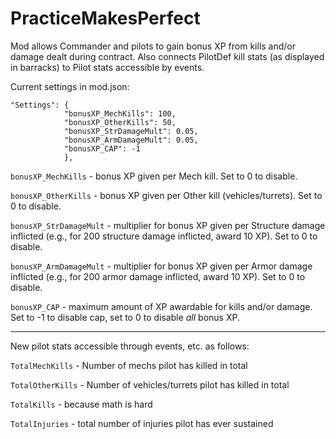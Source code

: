 # PracticeMakesPerfect
Mod allows Commander and pilots to gain bonus XP from kills and/or damage dealt during contract. Also connects PilotDef kill stats (as displayed in barracks) to Pilot stats accessible by events.

Current settings in mod.json:
```
"Settings": {
			"bonusXP_MechKills": 100,
			"bonusXP_OtherKills": 50,
			"bonusXP_StrDamageMult": 0.05,
			"bonusXP_ArmDamageMult": 0.05,
			"bonusXP_CAP": -1
			},
```

`bonusXP_MechKills` - bonus XP given per Mech kill. Set to 0 to disable.

`bonusXP_OtherKills` - bonus XP given per Other kill (vehicles/turrets). Set to 0 to disable.

`bonusXP_StrDamageMult` - multiplier for bonus XP given per Structure damage inflicted (e.g., for 200 structure damage inflicted, award 10 XP). Set to 0 to disable.

`bonusXP_ArmDamageMult` - multiplier for bonus XP given per Armor damage inflicted (e.g., for 200 armor damage inflicted, award 10 XP). Set to 0 to disable.

`bonusXP_CAP` - maximum amount of XP awardable for kills and/or damage. Set to -1 to disable cap, set to 0 to disable <i>all</i> bonus XP.
__________________________________________________________

New pilot stats accessible through events, etc. as follows:

`TotalMechKills` - Number of mechs pilot has killed in total

`TotalOtherKills` - Number of vehicles/turrets pilot has killed in total

`TotalKills` - because math is hard

`TotalInjuries` - total number of injuries pilot has ever sustained
